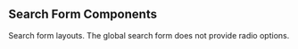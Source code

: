 ## Search Form Components

Search form layouts.  The global search form does not provide radio options.
